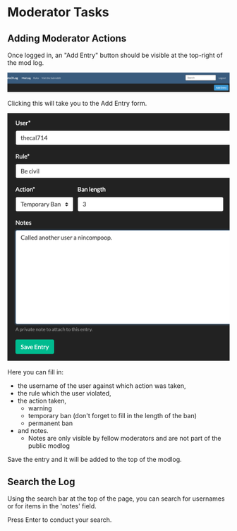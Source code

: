 # Moderator Tasks

## Adding Moderator Actions

Once logged in, an "Add Entry" button should be visible at the top-right of the mod log.

![Add Entry Button](add_entry.png "The 'Add Entry' Button")

Clicking this will take you to the Add Entry form.

![Add Entry Form](add_entry_form.png "The 'Add Entry' Form")

Here you can fill in:

- the username of the user against which action was taken,
- the rule which the user violated,
- the action taken,
  - warning
  - temporary ban (don't forget to fill in the length of the ban)
  - permanent ban
- and notes.
  - Notes are only visible by fellow moderators and are not part of the public modlog

Save the entry and it will be added to the top of the modlog.

## Search the Log

Using the search bar at the top of the page, you can search for usernames or for items in the 'notes' field.

Press Enter to conduct your search.
